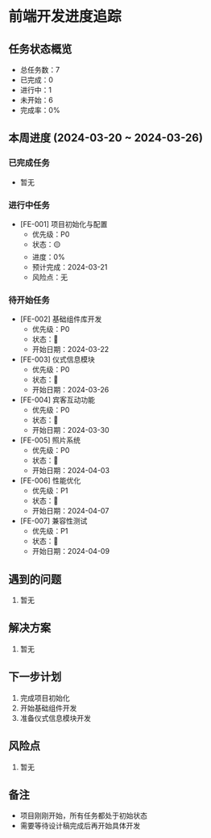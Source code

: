 # 前端开发进度追踪

## 任务状态概览
- 总任务数：7
- 已完成：0
- 进行中：1
- 未开始：6
- 完成率：0%

## 本周进度 (2024-03-20 ~ 2024-03-26)

### 已完成任务
- 暂无

### 进行中任务
- [FE-001] 项目初始化与配置
  - 优先级：P0
  - 状态：🟡
  - 进度：0%
  - 预计完成：2024-03-21
  - 风险点：无

### 待开始任务
- [FE-002] 基础组件库开发
  - 优先级：P0
  - 状态：🔴
  - 开始日期：2024-03-22
- [FE-003] 仪式信息模块
  - 优先级：P0
  - 状态：🔴
  - 开始日期：2024-03-26
- [FE-004] 宾客互动功能
  - 优先级：P0
  - 状态：🔴
  - 开始日期：2024-03-30
- [FE-005] 照片系统
  - 优先级：P0
  - 状态：🔴
  - 开始日期：2024-04-03
- [FE-006] 性能优化
  - 优先级：P1
  - 状态：🔴
  - 开始日期：2024-04-07
- [FE-007] 兼容性测试
  - 优先级：P1
  - 状态：🔴
  - 开始日期：2024-04-09

## 遇到的问题
1. 暂无

## 解决方案
1. 暂无

## 下一步计划
1. 完成项目初始化
2. 开始基础组件开发
3. 准备仪式信息模块开发

## 风险点
1. 暂无

## 备注
- 项目刚刚开始，所有任务都处于初始状态
- 需要等待设计稿完成后再开始具体开发
